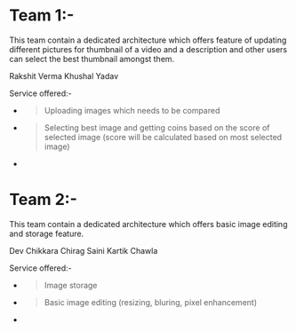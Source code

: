 # Team 1:-
This team contain a dedicated architecture which offers feature of updating different pictures for thumbnail of a video and a description and other users can select the best thumbnail amongst them.

Rakshit Verma
Khushal Yadav

Service offered:-
- > Uploading images which needs to be compared
- > Selecting best image and getting coins based on the score of selected image (score will be calculated based on most selected image)
- > 

# Team 2:-
This team contain a dedicated architecture which offers basic image editing and storage feature.

Dev Chikkara
Chirag Saini
Kartik Chawla

Service offered:-
- > Image storage
- > Basic image editing (resizing, bluring, pixel enhancement)
- > 

